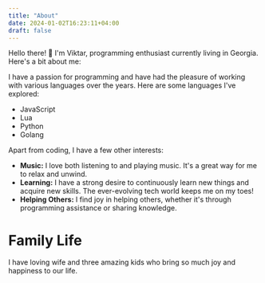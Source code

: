 ```yaml
---
title: "About"
date: 2024-01-02T16:23:11+04:00
draft: false
---
```


Hello there! 👋 I'm Viktar, programming enthusiast currently living in Georgia. Here's a bit about me:


I have a passion for programming and have had the pleasure of working with various languages over the years. Here are some languages I've explored:

- JavaScript
- Lua
- Python
- Golang


Apart from coding, I have a few other interests:

- **Music:** I love both listening to and playing music. It's a great way for me to relax and unwind.
- **Learning:** I have a strong desire to continuously learn new things and acquire new skills. The ever-evolving tech world keeps me on my toes!
- **Helping Others:** I find joy in helping others, whether it's through programming assistance or sharing knowledge.

# Family Life
I have loving wife and three amazing kids who bring so much joy and happiness to our life.
